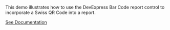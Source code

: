 This demo illustrates how to use the DevExpress Bar Code report control to incorporate a Swiss QR Code into a report.

<a href="https://docs.devexpress.com/XtraReports/400351/create-reports/create-a-swiss-qr-bill" target="_blank">See Documentation</a>
